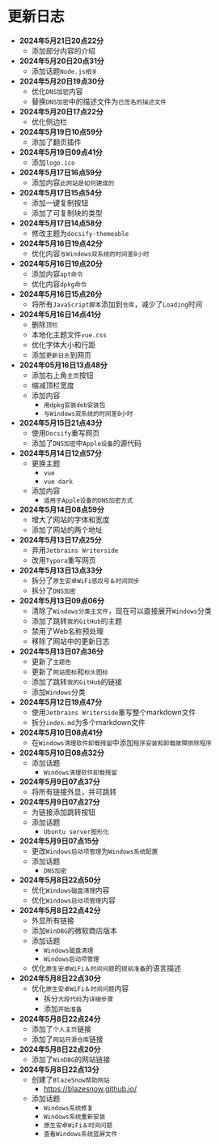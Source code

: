 # 更新日志

- **2024年5月21日20点22分**
    - 添加部分内容的介绍
- **2024年5月20日20点31分**
    - 添加话题```Node.js相关```
- **2024年5月20日19点30分**
    - 优化```DNS加密```内容
    - 替换```DNS加密```中的描述文件为```已签名的描述文件```
- **2024年5月20日17点22分**
    - 优化侧边栏
- **2024年5月19日10点59分**
    - 添加了翻页插件
- **2024年5月19日09点41分**
    - 添加```logo.ico```
- **2024年5月17日16点59分**
    - 添加内容```此网站是如何建成的```
- **2024年5月17日15点54分**
    - 添加一键复制按钮
    - 添加了可复制块的类型
- **2024年5月17日14点58分**
    - 修改主题为```docsify-themeable```
- **2024年5月16日19点42分**
    - 优化内容```与Windows双系统的时间差8小时```
- **2024年5月16日19点20分**
    - 添加内容```apt命令```
    - 优化内容```dpkg命令```
- **2024年5月16日15点26分**
    - 将所有```JavaScript脚本```添加到```仓库```，减少了```Loading```时间
- **2024年5月16日14点41分**
    - 删除```顶栏```
    - 本地化主题文件```vue.css```
    - 优化字体大小和行距
    - 添加```更新日志```到网页
- **2024年05月16日13点48分**
    - 添加右上角```主页```按钮
    - 缩减顶栏宽度
    - 添加内容
        - ```用dpkg安装deb安装包```
        - ```与Windows双系统的时间差8小时```
- **2024年5月15日21点43分**
    - 使用```Docsify```重写网页
    - 添加了```DNS加密```中```Apple设备```的源代码
- **2024年5月14日12点57分**
    - 更换主题
        - ```vue```
        - ```vue dark```
    - 添加内容
        - ```适用于Apple设备的DNS加密方式```
- **2024年5月14日08点59分**
    - 增大了网站的字体和宽度
    - 添加了网站的两个地址
- **2024年5月13日17点25分**
    - 弃用```Jetbrains Writerside```
    - 改用```Typora```重写网页
- **2024年5月13日13点33分**
    - 拆分了```原生安卓WiFi感叹号＆时间同步```
    - 拆分了```DNS加密```
- **2024年5月13日09点06分**
    - 清除了```Windows分类主文件```，现在可以直接展开```Windows```分类
    - 添加了跳转```我的GitHub```的主题
    - 禁用了Web名称预处理
    - 移除了网站中的更新日志
- **2024年5月13日07点36分**
    - 更新了```主题色```
    - 更新了```网站图标```和```标头图标```
    - 添加了跳转```我的GitHub```的链接
    - 添加```Windows```分类
- **2024年5月12日19点47分**
    - 使用```Jetbrains Writerside```重写整个markdown文件
    - 拆分```index.md```为多个markdown文件
- **2024年5月10日08点41分**
    - 在```Windows清理软件卸载残留```中添加```程序安装和卸载故障排除程序```
- **2024年5月10日08点32分**
    - 添加话题
        - ```Windows清理软件卸载残留```
- **2024年5月9日07点37分**
    - 将所有链接外显，并可跳转
- **2024年5月9日07点27分**
    - 为链接添加跳转按钮
    - 添加话题
        - ```Ubuntu server图形化```
- **2024年5月9日07点15分**
    - 更改```Windows启动项管理```为```Windows系统配置```
    - 添加话题
        - ```DNS加密```
- **2024年5月8日22点50分**
    - 优化```Windows磁盘清理```内容
    - 优化```Windows启动项管理```内容
- **2024年5月8日22点42分**
    - 外显所有链接
    - 添加```WinDBG```的微软商店版本
    - 添加话题
        - ```Windows磁盘清理```
        - ```Windows启动项管理```
    - 优化```原生安卓WiFi＆时间问题```的```提前准备```的语言描述
- **2024年5月8日22点30分**
    - 优化```原生安卓WiFi＆时间问题```内容
        - 拆分```大段代码```为```详细步骤```
        - 添加```开始准备```
- **2024年5月8日22点24分**
    - 添加了```个人主页```链接
    - 添加了```网站开源仓库```链接
- **2024年5月8日22点20分**
    - 添加了```WinDBG```的网站链接
- **2024年5月8日22点13分**
    - 创建了```BlazeSnow帮助网站```
        - <https://blazesnow.github.io/>
    - 添加话题
        - ```Windows系统修复```
        - ```Windows系统重新安装```
        - ```原生安卓WiFi＆时间问题```
        - ```查看Windows系统蓝屏文件```

